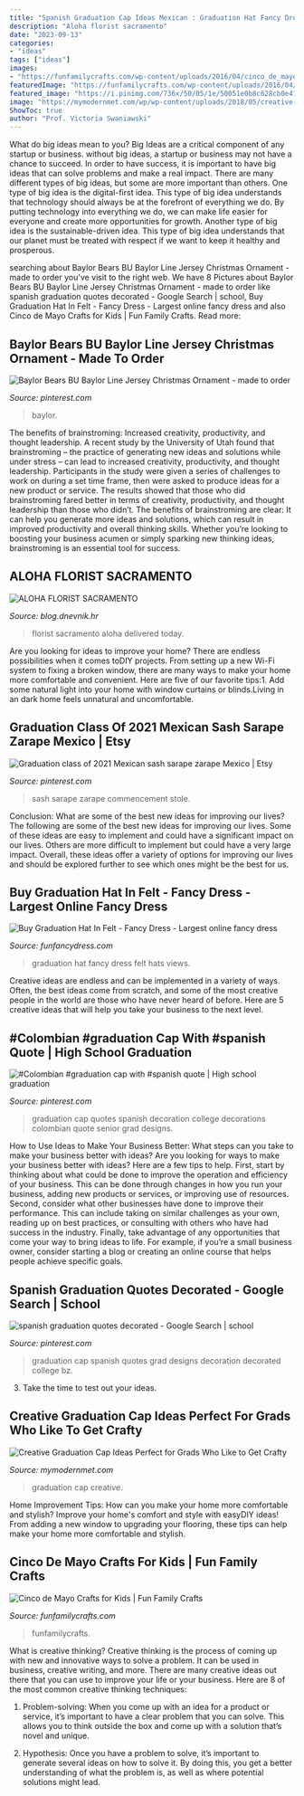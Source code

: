 ```yaml
---
title: "Spanish Graduation Cap Ideas Mexican : Graduation Hat Fancy Dress Felt Hats Views"
description: "Aloha florist sacramento"
date: "2023-09-13"
categories:
- "ideas"
tags: ["ideas"]
images:
- "https://funfamilycrafts.com/wp-content/uploads/2016/04/cinco_de_mayo_roundup_final-400x559.jpg"
featuredImage: "https://funfamilycrafts.com/wp-content/uploads/2016/04/cinco_de_mayo_roundup_final-400x559.jpg"
featured_image: "https://i.pinimg.com/736x/50/05/1e/50051e0b8c628cb0e41171ea3653ecce.jpg"
image: "https://mymodernmet.com/wp/wp-content/uploads/2018/05/creative-graduation-cap-ideas-2019-update-thumbnail.jpg"
ShowToc: true
author: "Prof. Victoria Swaniawski"
---
```



What do big ideas mean to you?
Big Ideas are a critical component of any startup or business. without big ideas, a startup or business may not have a chance to succeed. In order to have success, it is important to have big ideas that can solve problems and make a real impact. There are many different types of big ideas, but some are more important than others.
One type of big idea is the digital-first idea. This type of big idea understands that technology should always be at the forefront of everything we do. By putting technology into everything we do, we can make life easier for everyone and create more opportunities for growth. Another type of big idea is the sustainable-driven idea. This type of big idea understands that our planet must be treated with respect if we want to keep it healthy and prosperous.

	

		
searching about Baylor Bears BU Baylor Line Jersey Christmas Ornament - made to order you've visit to the right web. We have 8 Pictures about Baylor Bears BU Baylor Line Jersey Christmas Ornament - made to order like spanish graduation quotes decorated - Google Search | school, Buy Graduation Hat In Felt - Fancy Dress - Largest online fancy dress and also Cinco de Mayo Crafts for Kids | Fun Family Crafts. Read more:
		
    
## Baylor Bears BU Baylor Line Jersey Christmas Ornament - Made To Order

<img loading=lazy src="https://i.pinimg.com/736x/50/05/1e/50051e0b8c628cb0e41171ea3653ecce.jpg" onerror="this.onerror=null;this.src='https://tse4.mm.bing.net/th?id=OIP.WZ_rT7sRPkb-hRdxFnbzUgHaJ4&amp;pid=15.1';" alt="Baylor Bears BU Baylor Line Jersey Christmas Ornament - made to order">

_Source: pinterest.com_

>baylor. 

	

The benefits of brainstroming: Increased creativity, productivity, and thought leadership.
A recent study by the University of Utah found that brainstroming – the practice of generating new ideas and solutions while under stress – can lead to increased creativity, productivity, and thought leadership. Participants in the study were given a series of challenges to work on during a set time frame, then were asked to produce ideas for a new product or service. The results showed that those who did brainstroming fared better in terms of creativity, productivity, and thought leadership than those who didn’t.
The benefits of brainstroming are clear: It can help you generate more ideas and solutions, which can result in improved productivity and overall thinking skills. Whether you’re looking to boosting your business acumen or simply sparking new thinking ideas, brainstroming is an essential tool for success.

    
## ALOHA FLORIST SACRAMENTO

<img loading=lazy src="http://bit.ly/pcAu5a" onerror="this.onerror=null;this.src='https://tse1.mm.bing.net/th?id=OIP.EzBhebizNEl-U1fLw8aUOQAAAA&amp;pid=15.1';" alt="ALOHA FLORIST SACRAMENTO">

_Source: blog.dnevnik.hr_

>florist sacramento aloha delivered today. 

	

Are you looking for ideas to improve your home? There are endless possibilities when it comes toDIY projects. From setting up a new Wi-Fi system to fixing a broken window, there are many ways to make your home more comfortable and convenient. Here are five of our favorite tips:1. Add some natural light into your home with window curtains or blinds.Living in an dark home feels unnatural and uncomfortable.

    
## Graduation Class Of 2021 Mexican Sash Sarape Zarape Mexico | Etsy

<img loading=lazy src="https://i.pinimg.com/originals/3c/43/ce/3c43ceb3d9853d367df5f568f1a789c2.jpg" onerror="this.onerror=null;this.src='https://tse1.mm.bing.net/th?id=OIP.Osk_RmsIkB2UWZo1VpWybwHaJ4&amp;pid=15.1';" alt="Graduation class of 2021 Mexican sash sarape zarape Mexico | Etsy">

_Source: pinterest.com_

>sash sarape zarape commencement stole. 

	

Conclusion: What are some of the best new ideas for improving our lives?
The following are some of the best new ideas for improving our lives. Some of these ideas are easy to implement and could have a significant impact on our lives. Others are more difficult to implement but could have a very large impact. Overall, these ideas offer a variety of options for improving our lives and should be explored further to see which ones might be the best for us.

    
## Buy Graduation Hat In Felt - Fancy Dress - Largest Online Fancy Dress

<img loading=lazy src="https://www.funfancydress.com/media/catalog/product/cache/1/image/1200x/040ec09b1e35df139433887a97daa66f/1/6/1666L_b.jpg" onerror="this.onerror=null;this.src='https://tse3.mm.bing.net/th?id=OIP.yiBQs77TA9yhqxcOT6uSwwHaIO&amp;pid=15.1';" alt="Buy Graduation Hat In Felt - Fancy Dress - Largest online fancy dress">

_Source: funfancydress.com_

>graduation hat fancy dress felt hats views. 

	

Creative ideas are endless and can be implemented in a variety of ways. Often, the best ideas come from scratch, and some of the most creative people in the world are those who have never heard of before. Here are 5 creative ideas that will help you take your business to the next level.

    
## #Colombian #graduation Cap With #spanish Quote | High School Graduation

<img loading=lazy src="https://i.pinimg.com/originals/a1/41/1d/a1411daf950c7f5992dbcc1c874011bd.jpg" onerror="this.onerror=null;this.src='https://tse2.mm.bing.net/th?id=OIP.vPuUQvBBlPOiE0ziBx5v1wHaNK&amp;pid=15.1';" alt="#Colombian #graduation cap with #spanish quote | High school graduation">

_Source: pinterest.com_

>graduation cap quotes spanish decoration college decorations colombian quote senior grad designs. 

	

How to Use Ideas to Make Your Business Better: What steps can you take to make your business better with ideas?
Are you looking for ways to make your business better with ideas? Here are a few tips to help. First, start by thinking about what could be done to improve the operation and efficiency of your business. This can be done through changes in how you run your business, adding new products or services, or improving use of resources. Second, consider what other businesses have done to improve their performance. This can include taking on similar challenges as your own, reading up on best practices, or consulting with others who have had success in the industry. Finally, take advantage of any opportunities that come your way to bring ideas to life. For example, if you’re a small business owner, consider starting a blog or creating an online course that helps people achieve specific goals.

    
## Spanish Graduation Quotes Decorated - Google Search | School

<img loading=lazy src="https://s-media-cache-ak0.pinimg.com/736x/38/ef/a9/38efa9cbe3e7480e7bbcfd97a9de10c5.jpg" onerror="this.onerror=null;this.src='https://tse3.mm.bing.net/th?id=OIP.KPU6baHu7bZ6RCLzxEB5iQHaJ3&amp;pid=15.1';" alt="spanish graduation quotes decorated - Google Search | school">

_Source: pinterest.com_

>graduation cap spanish quotes grad designs decoration decorated college bz. 

	

3. Take the time to test out your ideas.

    
## Creative Graduation Cap Ideas Perfect For Grads Who Like To Get Crafty

<img loading=lazy src="https://mymodernmet.com/wp/wp-content/uploads/2018/05/creative-graduation-cap-ideas-2019-update-thumbnail.jpg" onerror="this.onerror=null;this.src='https://tse4.mm.bing.net/th?id=OIP.rwnd5jHgaiOGmLGCjyascAHaD4&amp;pid=15.1';" alt="Creative Graduation Cap Ideas Perfect for Grads Who Like to Get Crafty">

_Source: mymodernmet.com_

>graduation cap creative. 

	

Home Improvement Tips: How can you make your home more comfortable and stylish?
Improve your home's comfort and style with easyDIY ideas! From adding a new window to upgrading your flooring, these tips can help make your home more comfortable and stylish.

    
## Cinco De Mayo Crafts For Kids | Fun Family Crafts

<img loading=lazy src="https://funfamilycrafts.com/wp-content/uploads/2016/04/cinco_de_mayo_roundup_final-400x559.jpg" onerror="this.onerror=null;this.src='https://tse2.mm.bing.net/th?id=OIP.wKSX_dDjNFfImrmHgLSMFQHaKW&amp;pid=15.1';" alt="Cinco de Mayo Crafts for Kids | Fun Family Crafts">

_Source: funfamilycrafts.com_

>funfamilycrafts. 

	

What is creative thinking?
Creative thinking is the process of coming up with new and innovative ways to solve a problem. It can be used in business, creative writing, and more. There are many creative ideas out there that you can use to improve your life or your business. Here are 8 of the most common creative thinking techniques:
1. Problem-solving: When you come up with an idea for a product or service, it’s important to have a clear problem that you can solve. This allows you to think outside the box and come up with a solution that’s novel and unique.

2. Hypothesis: Once you have a problem to solve, it’s important to generate several ideas on how to solve it. By doing this, you get a better understanding of what the problem is, as well as where potential solutions might lead.

